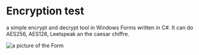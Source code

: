 # Encryption test 
a simple encrypt and decrypt tool in Windows Forms written in C#. It can do AES256, AES128, Leetspeak an the caesar chiffre.

![a picture of the Form](https://github.com/fj-gruenewald/winformsencrypttool/blob/master/_picture/aes_master.PNG)
